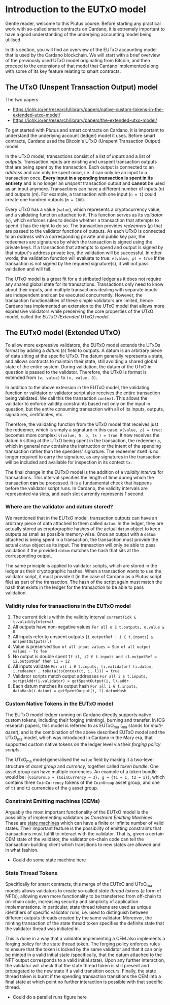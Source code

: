 # Introduction to the EUTxO model

Gentle reader, welcome to this Plutus course. Before starting any practical work with so-called smart contracts on Cardano, it is extremely important to have a good understanding of the underlying accounting model being utilised.

In this section, you will find an overview of the EUTxO accounting model that is used by the Cardano blockchain. We will start with a brief overview of the previously used UTxO model originating from Bitcoin, and then proceed to the extensions of that model that Cardano implemented along with some of its key feature relating to smart contracts.

## The UTxO (Unspent Transaction Output) model

The two papers:
  - https://iohk.io/en/research/library/papers/native-custom-tokens-in-the-extended-utxo-model/
  - https://iohk.io/en/research/library/papers/the-extended-utxo-model/

To get started with Plutus and smart contracts on Cardano, it is important to understand the underlying account (ledger) model it uses. Before smart contracts, Cardano used the Bitcoin's UTxO (Unspent Transaction Output) model.

In the UTxO model, transactions consist of a list of *inputs* and a list of *outputs*. Transaction inputs are existing and unspent transaction outputs that are being spent by the transaction. Each output is connected to an *address* and can only be spent once, i.e. it can only be an input to a transaction once. **Every input in a spending transaction is spent in its entirety** and is no longer an *unspent* transaction output and **cannot** be used as an input anymore. Transactions can have a different number of inputs (*n*) and outputs (*m*). For example, a transaction with one input (`n = 1`) could create one hundred outputs (`m = 100`).

Every UTxO has a value (`value`), which represents a cryptocurrency value, and a validating function attached to it. This  function serves as its *validator* (`ν`), which enforces rules to decide whether a transaction that attempts to spend it has the right to do so. The transaction provides *redeemers* (`ρ`) that are passed to the validator functions of outputs. As each UTxO is connected to an *address* with a corresponding private and public key pair, the redeemers are signatures by which the transaction is signed using the private keys. If a transaction that attempts to spend and output is signed by that output's address private key, the validation will be successful. In other words, the validation function will evaluate to true:
  `ν(value, ρ) = true`
If the transaction is not signed by the required signature(s), it will not pass validation and will fail.

The UTxO model is a great fit for a distributed ledger as it does not require any shared global state for its transactions. Transactions only need to know about their inputs, and multiple transactions dealing with separate inputs are independent and can be executed concurrently. However, the transaction functionalities of these simple validators are limited, hence Cardano has implemented an extension to the UTxO model that allows more expressive validators while preserving the core properties of the UTxO model, called the *EUTxO (Extended UTxO) model*.

## The EUTxO model (Extended UTxO)

To allow more expressive validators, the EUTxO model extends the UTxOs format by adding a *datum* (`δ`) field to outputs. A datum is an arbitrary piece of data sitting at the specific UTxO. The datum generally represents a state, and allows contracts to maintain their state, still avoiding a shared global state of the entire system. During validation, the datum of the UTxO in question is passed to the validator. Therefore, the UTxO is format is extended from `(ν, value)` to `(ν, value, δ)`.

In addition to the above extension in the EUTxO model, the validating function or validator or validator script also receives the entire transaction being validated. We call this the transaction `context`. This allows the validator to enforce validity constraints based not only on the input in question, but the entire consuming transaction with all of its inputs, outputs, signatures, certificates, etc.

Therefore, the validating function from the UTxO model that receives just the redeemer, which is simply a signature in this case: `ν(value, ρ) = true`; becomes more complex: `ν(value, δ, ρ, tx ) = true`. It now receives the datum `δ` sitting at the UTxO being spent in the transaction, the redeemer `ρ`, which in general now contains the instruction or the intent of the spending transaction rather than the spenders' signature. The redeemer itself is no longer required to carry the signature, as any signatures in the transaction will be included and available for inspection in its context `tx`.

The final change in the EUTxO model is the addition of a *validity interval* for transactions. This interval specifies the length of time during which the transaction **can** be processed. It is a fundamental check that happens before the validator script runs. In Cardano, the validity intervals are represented via slots, and each slot currently represents 1 second.

### Where are the validator and datum stored?

We mentioned that in the EUTxO model, transaction outputs can have an arbitrary piece of data attached to them called `datum`. In the ledger, they are actually stored as cryptographic hashes of the actual `datum` object to keep outputs as small as possible memory-wise. Once an output with a `datum` attached is being spent in a transaction, the transaction must provide the actual `datum` object as its input. The transaction will only be able to pass validation if the provided `datum` matches the hash that sits at the corresponding output.

The same principle is applied to validator scripts, which are stored in the ledger as their cryptographic hashes. When a transaction wants to use the validator script, it must provide it (in the case of Cardano as a Plutus script file) as part of the transaction. The hash of the script again must match the hash that exists in the ledger for the transaction to be able to pass validation.

### Validity rules for transactions in the EUTxO model

1. The current tick is within the validity interval
  `currentTick ∈ t.validityInterval`
2. All outputs have non-negative values
  `For all o ∈ t.outputs, o.value ≥ 0`
3. All inputs refer to unspent outputs
  `{i.outputRef : i ∈ t.inputs} ⊆ unspentOutputs(l)`
4. Value is preserved
  `Sum of all input values = Sum of all output values - Tx fee`
5. No output is double spent
  `If i1, i2 ∈ t.inputs and i1.outputRef = i2.outputRef then i1 = i2`
6. All inputs validate
  `For all i ∈ t.inputs, [i.validator] (i.datum, i.redeemer , toData(toContext(t, i, l))) = true`
7. Validator scripts match output addresses
  `For all i ∈ t.inputs, scriptAddr(i.validator) = getSpentOutput(i, l).addr`
8. Each datum matches its output hash
  `For all i ∈ t.inputs, dataHash(i.datum) = getSpentOutput(i, l).datumHash`

### Custom Native Tokens in the EUTxO model

The EUTxO model ledger running on Cardano directly supports native custom tokens, including their forging (minting), burning and transfer. In IOG research papers, this model is referred to as EUTxO<sub>ma</sub> (<sub>ma</sub> stands for *multi-asset*), and is the combination of the above described EUTxO model and the UTxO<sub>ma</sub> model, which was introduced in Cardano in the Mary era, that supported custom native tokens on the ledger level via their *forging policy scripts*.

The UTxO<sub>ma</sub> model generalised the `value` field by making it a two-level structure of *asset group* and *currency*, together called *token bundle*. One asset group can have multiple currencies. An example of a token bundle would be: `{CoinGroup → {CoinCurrency → 3}, g → {t1 → 1, t2 → 1}}`, which contains three `CoinCurrency` tokens of the `CoinGroup` asset group, and one of `t1` and `t2` currencies of the `g` asset group.

### Constraint Emitting machines (CEMs)

Arguably the most important functionality of the EUTxO model is the possibility of implementing validators as *Constraint Emitting Machines*. These are [state machines](https://en.wikipedia.org/wiki/Finite-state_machine) which can have a finite or infinite number of valid states. Their important feature is the possibility of emitting constraints that transactions must fulfill to interact with the validator. That is, given a certain CEM state of the validator, the validator on-chain code can tell the transaction-building client which transitions to new states are allowed and in what fashion.

* Could do some state machine here

### State Thread Tokens

Specifically for smart contracts, this merge of the EUTxO and UTxO<sub>ma</sub> models allows validators to create so-called *state thread tokens* (a form of NFTs), allowing even more functionality to be transferred from off-chain to on-chain code, increasing security and simplicity of application implementations. In particular, state thread tokens are used as unique identifiers of specific validator runs, i.e. used to distinguish between different outputs threads created by the same validator. Moreover, the minting transaction of the state thread token specifies the definite state that the validator thread was initiated in.

This is done in a way that a validator implementing a CEM also implements a forging policy for the state thread token. The forging policy enforces rules to ensure that the token is locked by the same validator and that it can only be minted in a valid initial state (specifically, that the datum attached to the NFT output corresponds to a valid initial state). Upon any further interaction, the validator will check that the state thread token is still present and propagated to the new state if a valid transition occurs. Finally, the state thread token is burnt if the spending transaction transitions the CEM into a final state at which point no further interaction is possible with that specific thread.

* Could do a parallel runs figure here




